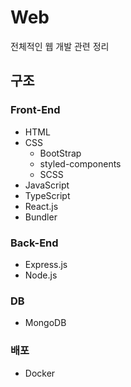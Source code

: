# Web 
전체적인 웹 개발 관련 정리

## 구조
### Front-End
- HTML
- CSS
  - BootStrap
  - styled-components
  - SCSS
- JavaScript
- TypeScript
- React.js
- Bundler

### Back-End
- Express.js
- Node.js

### DB
- MongoDB

### 배포
- Docker
